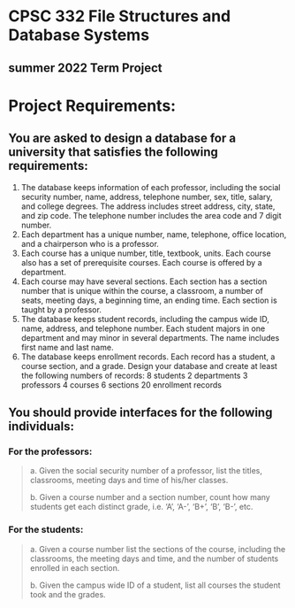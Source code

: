 # __CPSC 332 File Structures and Database Systems__
## summer 2022 Term Project
# Project Requirements:
## You are asked to design a database for a university that satisfies the following requirements:
1.	The database keeps information of each professor, including the social security number, name, address, telephone number, sex, title, salary, and college degrees. The address includes street address, city, state, and zip code. The telephone number includes the area code and 7 digit number.
2.	Each department has a unique number, name, telephone, office location, and a chairperson who is a professor.
3.	Each course has a unique number, title, textbook, units. Each course also has a set of prerequisite courses. Each course is offered by a department.
4.	Each course may have several sections. Each section has a section number that is unique within the course, a classroom, a number of seats, meeting days, a beginning time, an ending time. Each section is taught by a professor.
5.	The database keeps student records, including the campus wide ID, name, address, and telephone number. Each student majors in one department and may minor in several departments. The name includes first name and last name.
6.	The database keeps enrollment records. Each record has a student, a course section, and a grade.
Design your database and create at least the following numbers of records:
8 students	2 departments	3 professors
4 courses	6 sections	20 enrollment records
## You should provide interfaces for the following individuals:
### For the professors:
> a.	Given the social security number of a professor, list the titles, classrooms, meeting days and time of his/her classes.
> >
> b.	Given a course number and a section number, count how many students get each distinct grade, i.e. ‘A’, ‘A-’, ‘B+’, ‘B’, ‘B-’, etc.
### For the students:
> a.	Given a course number list the sections of the course, including the classrooms, the meeting days and time, and the number of students enrolled in each section.
>
> b.	Given the campus wide ID of a student, list all courses the student took and the grades.
